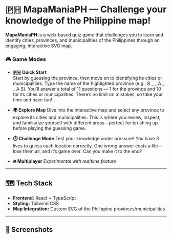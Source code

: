 # 🇵🇭 MapaManiaPH — Challenge your knowledge of the Philippine map!

**MapaManiaPH** is a web-based quiz game that challenges you to learn and identify cities, provinces, and municipalities of the Philippines through an engaging, interactive SVG map.

### 🎮 Game Modes

- **🇵🇭 Quick Start**  
Start by guessing the province, then move on to identifying its cities or municipalities.
Type the name of the highlighted province (e.g., B _ _ A _ _ A S).
You’ll answer a total of 11 questions — 1 for the province and 10 for its cities or municipalities.
There’s no limit on mistakes, so take your time and have fun! 

- **🌍 Explore Map**
Dive into the interactive map and select any province to explore its cities and municipalities. This is where you review, inspect, and familiarize yourself with different areas—perfect for brushing up before playing the guessing game.

- **⏱️ Challenge Mode**
Test your knowledge under pressure! You have 3 lives to guess each location correctly. One wrong answer costs a life—lose them all, and it’s game over. Can you make it to the end?

- **🔥 Multiplayer** *Experimental with realtime feature*  

---

## 🗺️ Tech Stack

- **Frontend:** React + TypeScript  
- **Styling:** Tailwind CSS  
- **Map Integration:** Custom SVG of the Philippine provinces/municipalities  

---

## 📸 Screenshots
